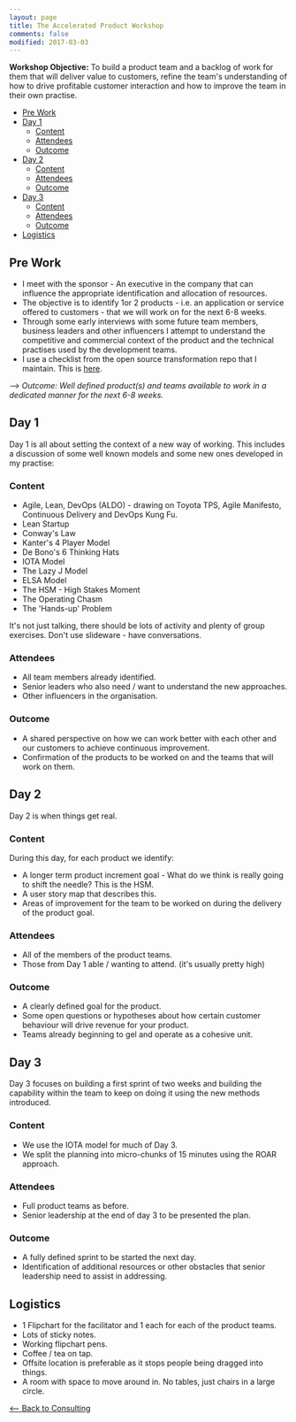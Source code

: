 ```yaml
---
layout: page
title: The Accelerated Product Workshop
comments: false
modified: 2017-03-03
---
```

**Workshop Objective:**
To build a product team and a backlog of work for them that will deliver value to customers, refine the team's understanding of how to drive profitable customer interaction and how to improve the team in their own practise.

<!-- TOC -->

- [Pre Work](#pre-work)
- [Day 1](#day-1)
    - [Content](#content)
    - [Attendees](#attendees)
    - [Outcome](#outcome)
- [Day 2](#day-2)
    - [Content](#content-1)
    - [Attendees](#attendees-1)
    - [Outcome](#outcome-1)
- [Day 3](#day-3)
    - [Content](#content-2)
    - [Attendees](#attendees-2)
    - [Outcome](#outcome-2)
- [Logistics](#logistics)

<!-- /TOC -->

## Pre Work
+ I meet with the sponsor - An executive in the company that can influence the appropriate identification and allocation of resources.
+ The objective is to identify 1or 2 products - i.e. an application or service offered to customers - that we will work on for the next 6-8 weeks.
+ Through some early interviews with some future team members, business leaders and other influencers I attempt to understand the competitive and commercial context of the product and the technical practises used by the development teams.
+ I use a checklist from the open source transformation repo that I maintain. This is [here](https://github.com/dromologue/ContinuousTransformation/blob/master/TechnicalWorkshop/Checklist.md).

*--> Outcome: Well defined product(s) and teams available to work in a dedicated manner for the next 6-8 weeks.*

## Day 1
Day 1 is all about setting the context of a new way of working. This includes a discussion of some well known models and some new ones developed in my practise:
### Content 
+ Agile, Lean, DevOps (ALDO) - drawing on Toyota TPS, Agile Manifesto, Continuous Delivery and DevOps Kung Fu.
+ Lean Startup
+ Conway's Law
+ Kanter's 4 Player Model
+ De Bono's 6 Thinking Hats
+ IOTA Model
+ The Lazy J Model
+ ELSA Model
+ The HSM - High Stakes Moment
+ The Operating Chasm
+ The 'Hands-up' Problem

It's not just talking, there should be lots of activity and plenty of group exercises. Don't use slideware - have conversations. 

### Attendees
+ All team members already identified. 
+ Senior leaders who also need / want to understand the new approaches.
+ Other influencers in the organisation. 

### Outcome 
+ A shared perspective on how we can work better with each other and our customers to achieve continuous improvement.
+ Confirmation of the products to be worked on and the teams that will work on them.

## Day 2
Day 2 is when things get real. 

### Content
During this day, for each product we identify:
+ A longer term product increment goal - What do we think is really going to shift the needle? This is the HSM. 
+ A user story map that describes this.
+ Areas of improvement for the team to be worked on during the delivery of the product goal.

### Attendees
+ All of the members of the product teams.
+ Those from Day 1 able / wanting to attend. (it's usually pretty high)

### Outcome
+ A clearly defined goal for the product.
+ Some open questions or hypotheses about how certain customer behaviour will drive revenue for your product.
+ Teams already beginning to gel and operate as a cohesive unit. 

## Day 3
Day 3 focuses on building a first sprint of two weeks and building the capability within the team to keep on doing it using the new methods introduced.
### Content
+ We use the IOTA model for much of Day 3.
+ We split the planning into micro-chunks of 15 minutes using the ROAR approach. 

### Attendees
+ Full product teams as before. 
+ Senior leadership at the end of day 3 to be presented the plan. 

### Outcome
+ A fully defined sprint to be started the next day.
+ Identification of additional resources or other obstacles that senior leadership need to assist in addressing. 

## Logistics
+ 1 Flipchart for the facilitator and 1 each for each of the product teams. 
+ Lots of sticky notes.
+ Working flipchart pens. 
+ Coffee / tea on tap.
+ Offsite location is preferable as it stops people being dragged into things. 
+ A room with space to move around in. No tables, just chairs in a large circle.

[<-- Back to Consulting](/consulting/)

